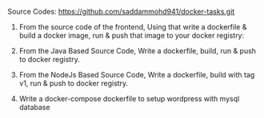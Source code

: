 Source Codes: https://github.com/saddammohd941/docker-tasks.git

1. From the source code of the frontend, Using that write a dockerfile & build a docker image, run & push that image to your docker registry:


2. From the Java Based Source Code, Write a dockerfile, build, run & push to docker registry.


3. From the NodeJs Based Source Code, Write a dockerfile, build with tag v1, run & push to docker registry.


4. Write a docker-compose dockerfile to setup wordpress with mysql database
